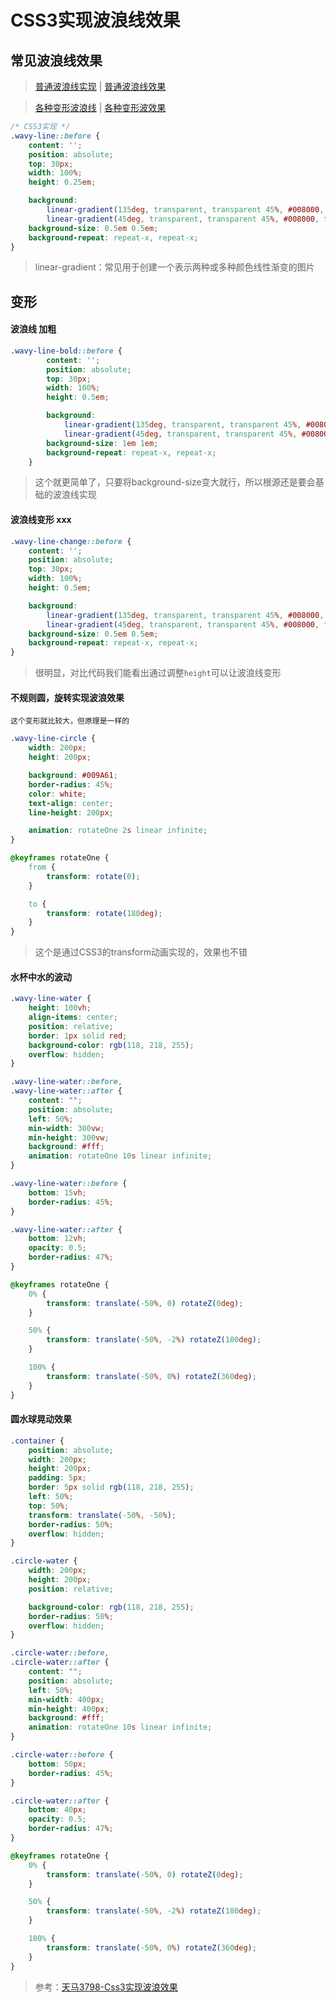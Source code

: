 # CSS3实现波浪线效果

## 常见波浪线效果

> [普通波浪线实现](https://github.com/BrucePhoebus/developer-note/tree/master/知识笔记/大前端/基础/CSS/效果/普通波浪线实现.html) | [普通波浪线效果](知识笔记/大前端/基础/CSS/效果/常用波浪线.html)

> [各种变形波浪线](https://github.com/BrucePhoebus/developer-note/tree/master/知识笔记/大前端/基础/CSS/效果/各种变形波浪线.html) | [各种变形波效果](知识笔记/大前端/基础/CSS/效果/各种变形波浪线.html)

```css
/* CSS3实现 */
.wavy-line::before {
    content: '';
    position: absolute;
    top: 30px;
    width: 100%;
    height: 0.25em;

    background:
        linear-gradient(135deg, transparent, transparent 45%, #008000, transparent 55%, transparent 100%),
        linear-gradient(45deg, transparent, transparent 45%, #008000, transparent 55%, transparent 100%);
    background-size: 0.5em 0.5em;
    background-repeat: repeat-x, repeat-x;
}
```

> linear-gradient：常见用于创建一个表示两种或多种颜色线性渐变的图片

## 变形

#### 波浪线 加粗

```css
.wavy-line-bold::before {
		content: '';
		position: absolute;
		top: 30px;
		width: 100%;
		height: 0.5em;

		background:
			linear-gradient(135deg, transparent, transparent 45%, #008000, transparent 55%, transparent 100%),
			linear-gradient(45deg, transparent, transparent 45%, #008000, transparent 55%, transparent 100%);
		background-size: 1em 1em;
		background-repeat: repeat-x, repeat-x;
	}
```

> 这个就更简单了，只要将background-size变大就行，所以根源还是要会基础的波浪线实现

#### 波浪线变形 xxx

```css
.wavy-line-change::before {
	content: '';
	position: absolute;
	top: 30px;
	width: 100%;
	height: 0.5em;

	background:
		linear-gradient(135deg, transparent, transparent 45%, #008000, transparent 55%, transparent 100%),
		linear-gradient(45deg, transparent, transparent 45%, #008000, transparent 55%, transparent 100%);
	background-size: 0.5em 0.5em;
	background-repeat: repeat-x, repeat-x;
}
```

> 很明显，对比代码我们能看出通过调整`height`可以让波浪线变形

#### 不规则圆，旋转实现波浪效果

	这个变形就比较大，但原理是一样的

```css
.wavy-line-circle {
	width: 200px;
	height: 200px;

	background: #009A61;
	border-radius: 45%;
	color: white;
	text-align: center;
	line-height: 200px;

	animation: rotateOne 2s linear infinite;
}

@keyframes rotateOne {
	from {
		transform: rotate(0);
	}

	to {
		transform: rotate(180deg);
	}
}
```

> 这个是通过CSS3的transform动画实现的，效果也不错

#### 水杯中水的波动

```css
.wavy-line-water {
	height: 100vh;
	align-items: center;
	position: relative;
	border: 1px solid red;
	background-color: rgb(118, 218, 255);
	overflow: hidden;
}

.wavy-line-water::before,
.wavy-line-water::after {
	content: "";
	position: absolute;
	left: 50%;
	min-width: 300vw;
	min-height: 300vw;
	background: #fff;
	animation: rotateOne 10s linear infinite;
}

.wavy-line-water::before {
	bottom: 15vh;
	border-radius: 45%;
}

.wavy-line-water::after {
	bottom: 12vh;
	opacity: 0.5;
	border-radius: 47%;
}

@keyframes rotateOne {
	0% {
		transform: translate(-50%, 0) rotateZ(0deg);
	}

	50% {
		transform: translate(-50%, -2%) rotateZ(180deg);
	}

	100% {
		transform: translate(-50%, 0%) rotateZ(360deg);
	}
}
```

#### 圆水球晃动效果

```css
.container {
	position: absolute;
	width: 200px;
	height: 200px;
	padding: 5px;
	border: 5px solid rgb(118, 218, 255);
	left: 50%;
	top: 50%;
	transform: translate(-50%, -50%);
	border-radius: 50%;
	overflow: hidden;
}

.circle-water {
	width: 200px;
	height: 200px;
	position: relative;

	background-color: rgb(118, 218, 255);
	border-radius: 50%;
	overflow: hidden;
}

.circle-water::before,
.circle-water::after {
	content: "";
	position: absolute;
	left: 50%;
	min-width: 400px;
	min-height: 400px;
	background: #fff;
	animation: rotateOne 10s linear infinite;
}

.circle-water::before {
	bottom: 50px;
	border-radius: 45%;
}

.circle-water::after {
	bottom: 40px;
	opacity: 0.5;
	border-radius: 47%;
}

@keyframes rotateOne {
	0% {
		transform: translate(-50%, 0) rotateZ(0deg);
	}

	50% {
		transform: translate(-50%, -2%) rotateZ(180deg);
	}

	100% {
		transform: translate(-50%, 0%) rotateZ(360deg);
	}
}
```

> 参考：[天马3798-Css3实现波浪效果](https://www.cnblogs.com/tianma3798/p/9718297.html)

